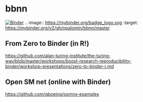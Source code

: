 # bbnn

[![Binder](https://mybinder.org/badge_logo.svg)](https://mybinder.org/v2/gh/npalomin/bbnn/master)
.. image:: https://mybinder.org/badge_logo.svg
 :target: https://mybinder.org/v2/gh/npalomin/bbnn/master

## From Zero to Binder (in R!)
https://github.com/alan-turing-institute/the-turing-way/blob/master/workshops/boost-research-reproducibility-binder/workshop-presentations/zero-to-binder-r.md

## Open SM net (online with Binder)
https://github.com/gboeing/osmnx-examples


